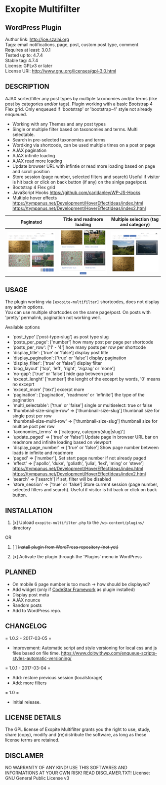 # Exopite Multifilter
## WordPress Plugin

Author link: http://joe.szalai.org <br />
Tags: email notifications, page, post, custom post type, comment <br />
Requires at least: 3.0.1 <br />
Tested up to: 4.7.4 <br />
Stable tag: 4.7.4 <br />
License: GPLv3 or later <br />
License URI: http://www.gnu.org/licenses/gpl-3.0.html <br />

DESCRIPTION
-----------

AJAX sorter/filter any post types by multiple taxonomies and/or terms (like post by categories and/or tags).
Plugin working with a basic Bootstrap 4 Flex grid. Only enqueued if 'bootstrap' or 'bootstrap-4' style not already enqueued.

* Working with any Themes and any post types
* Single or multiple filter based on taxonomies and terms. Multi selectable.
* Search in pre-selected taxonomies and terms
* Wordking via shortcode, can be used multiple times on a post or page
* AJAX pagination
* AJAX infinite loading
* AJAX read more loading
* Update browser URL with infintie or read more loading based on page and scroll position
* Store session (page number, selected filters and search) Useful if visitor is hit back or click on back button (if any) on the sinlge page/post.
* Bootstrap 4 Flex grid
* JavaScript Hooks
https://github.com/carldanley/WP-JS-Hooks
* Multiple hover effects
https://tympanus.net/Development/HoverEffectIdeas/index.html
https://tympanus.net/Development/HoverEffectIdeas/index2.html

Paginated                  |  Title and readmore loading |  Multiple selection (tag and category)
:-------------------------:|:---------------------------:|:-------------------------:
![](screenshot-1.png)      |  ![](screenshot-2.png)      |  ![](screenshot-3.png)

USAGE
-----

The plugin working via `[exopite-multifilter]` shortcodes, does not display any admin options. <br />
You can use multiple shortcodes on the same page/post. On posts with 'pretty' permalink, pagination not working well.

Available options
* 'post_type' ['post-type-slug'] as post type slug
* 'posts_per_page': ['number'] how many post per page per shortcode
* 'posts_per_row': ['1' - '4'] how many posts per row per shortcode
* 'display_title': ['true' or 'false'] display post title
* 'display_pagination': ['true' or 'false'] display pagination
* 'display_filter': ['true' or 'false'] display filter
* 'blog_layout' ['top', 'left', 'right', 'zigzag' or 'none']
* 'no-gap': ['true' or 'false'] hide gap between post
* 'except_lenght' ['number'] the lenght of the exceprt by words, '0' means no exceprt
* 'except_more' ['text'] excerpt more
* 'pagination': ['pagination', 'readmore' or 'infinite'] the type of the pagination
* 'multi_selectable': ['true' or 'false'] single or multiselect: true or false
* 'thumbnail-size-single-row' => ['thumbnail-size-slug'] thumbnail size for single post per row
* 'thumbnail-size-multi-row'  => ['thumbnail-size-slug'] thumbnail size for multipe post per row
* 'taxonomies_terms'          => ['category, category(slug|slug)']
* 'update_paged'              => ['true' or 'false'] Update page in browser URL bar on readmore and infinite loading based on viewport
* 'display_page_number'       => ['true' or 'false'] Show page number between loads in infinite and readmore
* 'paged'                     => ['number'], Set start page number if not already paged
* 'effect'                    => ['apollo', 'duke', 'goliath', 'julia', 'lexi', 'ming' or 'steve']
https://tympanus.net/Development/HoverEffectIdeas/index.html
https://tympanus.net/Development/HoverEffectIdeas/index2.html
* 'search'                    => ['search'] if set, filter will be disabled
* 'store_session'             => ['true' or 'false'] Store current session (page number, selected filters and search). Useful if visitor is hit back or click on back button.

INSTALLATION
------------

1. [x] Upload `exopite-multifilter.php` to the `/wp-content/plugins/` directory

OR

1. [ ] ~~Install plugin from WordPress repository (not yet)~~

2. [x] Activate the plugin through the 'Plugins' menu in WordPress

PLANNED
-------

* On mobile 6 page number is too much -> how should be displayed?
* Add widget (only if [CodeStar Framework](http://codestarframework.com/) as plugin installed)
* Display post meta
* AJAX nounce
* Random posts
* Add to WordPress repo.

CHANGELOG
---------

= 1.0.2 - 2017-03-05 =
* Improvement: Automatic script and style versioning for local css and js files based on file time.
https://www.doitwithwp.com/enqueue-scripts-styles-automatic-versioning/

= 1.0.1 - 2017-03-04 =
* Add: restore previous session (localstorage)
* Add: more filters

= 1.0 =
* Initial release.

LICENSE DETAILS
---------------
The GPL license of Exopite Multifilter grants you the right to use, study, share (copy), modify and (re)distribute the software, as long as these license terms are retained.

DISCLAMER
---------

NO WARRANTY OF ANY KIND! USE THIS SOFTWARES AND INFORMATIONS AT YOUR OWN RISK! READ DISCLAMER.TXT!
License: GNU General Public License v3
